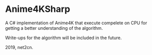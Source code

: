 # Anime4KSharp
A C# implementation of Anime4K that execute compelete on CPU for getting a better understanding of the algorithm.

Write-ups for the algorithm will be included in the future.

2019, net2cn.